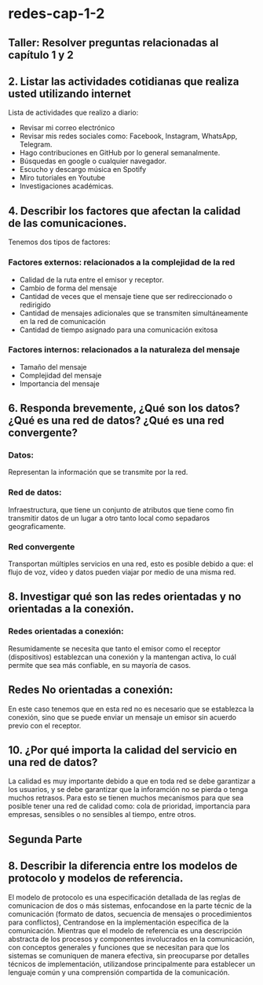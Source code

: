 # redes-cap-1-2
## Taller: Resolver preguntas relacionadas al capítulo 1 y 2
## 2. Listar las actividades cotidianas que realiza usted utilizando internet
Lista de actividades que realizo a diario:
- Revisar mi correo electrónico
- Revisar mis redes sociales como: Facebook, Instagram, WhatsApp, Telegram. 
- Hago contribuciones en GitHub por lo general semanalmente. 
- Búsquedas en google o cualquier navegador. 
- Escucho y descargo música en Spotify
- Miro tutoriales en Youtube
- Investigaciones académicas. 
## 4. Describir los factores que afectan la calidad de las comunicaciones.
Tenemos dos tipos de factores: 
### Factores externos: relacionados a la complejidad de la red
- Calidad de la ruta entre el emisor y receptor. 
- Cambio de forma del mensaje
- Cantidad de veces que el mensaje tiene que ser redireccionado o redirigido
- Cantidad de mensajes adicionales que se transmiten simultáneamente en la red de comunicación
- Cantidad de tiempo asignado para una comunicación exitosa

### Factores internos: relacionados a la naturaleza del mensaje
- Tamaño del mensaje 
- Complejidad del mensaje 
- Importancia del mensaje

## 6. Responda brevemente, ¿Qué son los datos? ¿Qué es una red de datos? ¿Qué es una red convergente?
### Datos: 
Representan la información que se transmite por la red.  
### Red de datos: 
Infraestructura, que tiene un conjunto de atributos que tiene como fin transmitir datos de un lugar a otro tanto local como sepadaros geograficamente. 
### Red convergente
Transportan múltiples servicios en una red, esto es posible debido a que: el flujo de voz, vídeo y datos pueden viajar por medio de una misma red. 

## 8. Investigar qué son las redes orientadas y no orientadas a la conexión. 
### Redes orientadas a conexión: 
Resumidamente se necesita que tanto el emisor como el receptor (dispositivos) establezcan una conexión y la mantengan activa, lo cuál permite que sea más confiable, en su mayoría de casos. 
## Redes No orientadas a conexión: 
En este caso tenemos que en esta red no es necesario que se establezca la conexión, sino que se puede enviar un mensaje un emisor sin acuerdo previo con el receptor.

## 10. ¿Por qué importa la calidad del servicio en una red de datos?
La calidad es muy importante debido a que en toda red se debe garantizar a los usuarios, y se debe garantizar que la inforamción no se pierda o tenga muchos retrasos. 
Para esto se tienen muchos mecanismos para que sea posible tener una red de calidad como: cola de prioridad, importancia para empresas, sensibles o no sensibles al tiempo, entre otros. 

## Segunda Parte

## 8. Describir la diferencia entre los modelos de protocolo y modelos de referencia.

El modelo de protocolo es una especificación detallada de las reglas de comunicacion de dos o más sistemas, enfocandose en la parte técnic de la comunicación (formato de datos, secuencia de mensajes o procedimientos para conflictos), Centrandose en la implementación específica de la comunicación. Mientras que el modelo de referencia es una descripción abstracta de los procesos y componentes involucrados en la comunicación, con conceptos generales y funciones que se necesitan para que los sistemas se comuniquen de manera efectiva, sin preocuparse por detalles técnicos de implementación, utilizandose principalmente para establecer un lenguaje común y una comprensión compartida de la comunicación.


